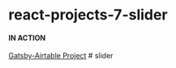 # react-projects-7-slider

#### IN ACTION

[Gatsby-Airtable Project](https://gatsby-airtable-design-project.netlify.app/)
#   s l i d e r  
 